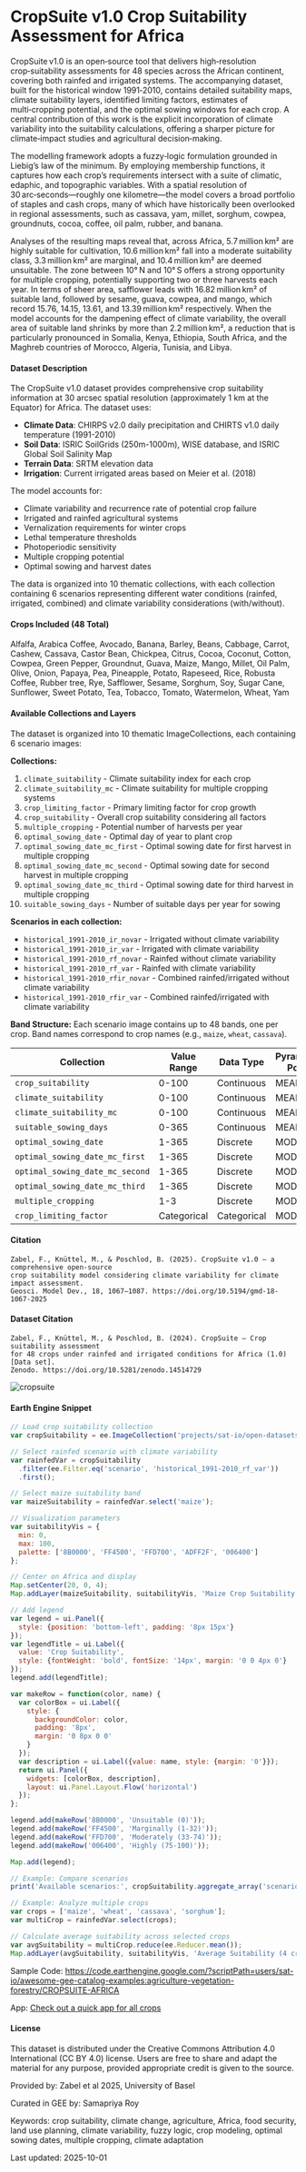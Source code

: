 # CropSuite v1.0 Crop Suitability Assessment for Africa


CropSuite v1.0 is an open‑source tool that delivers high‑resolution crop‑suitability assessments for 48 species across the African continent, covering both rainfed and irrigated systems. The accompanying dataset, built for the historical window 1991‑2010, contains detailed suitability maps, climate suitability layers, identified limiting factors, estimates of multi‑cropping potential, and the optimal sowing windows for each crop. A central contribution of this work is the explicit incorporation of climate variability into the suitability calculations, offering a sharper picture for climate‑impact studies and agricultural decision‑making.

The modelling framework adopts a fuzzy‑logic formulation grounded in Liebig’s law of the minimum. By employing membership functions, it captures how each crop’s requirements intersect with a suite of climatic, edaphic, and topographic variables. With a spatial resolution of 30 arc‑seconds—roughly one kilometre—the model covers a broad portfolio of staples and cash crops, many of which have historically been overlooked in regional assessments, such as cassava, yam, millet, sorghum, cowpea, groundnuts, cocoa, coffee, oil palm, rubber, and banana.

Analyses of the resulting maps reveal that, across Africa, 5.7 million km² are highly suitable for cultivation, 10.6 million km² fall into a moderate suitability class, 3.3 million km² are marginal, and 10.4 million km² are deemed unsuitable. The zone between 10° N and 10° S offers a strong opportunity for multiple cropping, potentially supporting two or three harvests each year. In terms of sheer area, safflower leads with 16.82 million km² of suitable land, followed by sesame, guava, cowpea, and mango, which record 15.76, 14.15, 13.61, and 13.39 million km² respectively. When the model accounts for the dampening effect of climate variability, the overall area of suitable land shrinks by more than 2.2 million km², a reduction that is particularly pronounced in Somalia, Kenya, Ethiopia, South Africa, and the Maghreb countries of Morocco, Algeria, Tunisia, and Libya.

#### Dataset Description

The CropSuite v1.0 dataset provides comprehensive crop suitability information at 30 arcsec spatial resolution (approximately 1 km at the Equator) for Africa. The dataset uses:

* **Climate Data**: CHIRPS v2.0 daily precipitation and CHIRTS v1.0 daily temperature (1991-2010)
* **Soil Data**: ISRIC SoilGrids (250m-1000m), WISE database, and ISRIC Global Soil Salinity Map
* **Terrain Data**: SRTM elevation data
* **Irrigation**: Current irrigated areas based on Meier et al. (2018)

The model accounts for:
- Climate variability and recurrence rate of potential crop failure
- Irrigated and rainfed agricultural systems
- Vernalization requirements for winter crops
- Lethal temperature thresholds
- Photoperiodic sensitivity
- Multiple cropping potential
- Optimal sowing and harvest dates

The data is organized into 10 thematic collections, with each collection containing 6 scenarios representing different water conditions (rainfed, irrigated, combined) and climate variability considerations (with/without).

#### Crops Included (48 Total)

Alfalfa, Arabica Coffee, Avocado, Banana, Barley, Beans, Cabbage, Carrot, Cashew, Cassava, Castor Bean, Chickpea, Citrus, Cocoa, Coconut, Cotton, Cowpea, Green Pepper, Groundnut, Guava, Maize, Mango, Millet, Oil Palm, Olive, Onion, Papaya, Pea, Pineapple, Potato, Rapeseed, Rice, Robusta Coffee, Rubber tree, Rye, Safflower, Sesame, Sorghum, Soy, Sugar Cane, Sunflower, Sweet Potato, Tea, Tobacco, Tomato, Watermelon, Wheat, Yam

#### Available Collections and Layers

The dataset is organized into 10 thematic ImageCollections, each containing 6 scenario images:

**Collections:**
1. `climate_suitability` - Climate suitability index for each crop
2. `climate_suitability_mc` - Climate suitability for multiple cropping systems
3. `crop_limiting_factor` - Primary limiting factor for crop growth
4. `crop_suitability` - Overall crop suitability considering all factors
5. `multiple_cropping` - Potential number of harvests per year
6. `optimal_sowing_date` - Optimal day of year to plant crop
7. `optimal_sowing_date_mc_first` - Optimal sowing date for first harvest in multiple cropping
8. `optimal_sowing_date_mc_second` - Optimal sowing date for second harvest in multiple cropping
9. `optimal_sowing_date_mc_third` - Optimal sowing date for third harvest in multiple cropping
10. `suitable_sowing_days` - Number of suitable days per year for sowing

**Scenarios in each collection:**
- `historical_1991-2010_ir_novar` - Irrigated without climate variability
- `historical_1991-2010_ir_var` - Irrigated with climate variability
- `historical_1991-2010_rf_novar` - Rainfed without climate variability
- `historical_1991-2010_rf_var` - Rainfed with climate variability
- `historical_1991-2010_rfir_novar` - Combined rainfed/irrigated without climate variability
- `historical_1991-2010_rfir_var` - Combined rainfed/irrigated with climate variability

**Band Structure:**
Each scenario image contains up to 48 bands, one per crop. Band names correspond to crop names (e.g., `maize`, `wheat`, `cassava`).

| Collection                      | Value Range | Data Type   | Pyramiding Policy |
| ------------------------------- | ----------- | ----------- | ----------------- |
| `crop_suitability`              | 0-100       | Continuous  | MEAN              |
| `climate_suitability`           | 0-100       | Continuous  | MEAN              |
| `climate_suitability_mc`        | 0-100       | Continuous  | MEAN              |
| `suitable_sowing_days`          | 0-365       | Continuous  | MEAN              |
| `optimal_sowing_date`           | 1-365       | Discrete    | MODE              |
| `optimal_sowing_date_mc_first`  | 1-365       | Discrete    | MODE              |
| `optimal_sowing_date_mc_second` | 1-365       | Discrete    | MODE              |
| `optimal_sowing_date_mc_third`  | 1-365       | Discrete    | MODE              |
| `multiple_cropping`             | 1-3         | Discrete    | MODE              |
| `crop_limiting_factor`          | Categorical | Categorical | MODE              |

#### Citation

```
Zabel, F., Knüttel, M., & Poschlod, B. (2025). CropSuite v1.0 – a comprehensive open-source
crop suitability model considering climate variability for climate impact assessment.
Geosci. Model Dev., 18, 1067–1087. https://doi.org/10.5194/gmd-18-1067-2025
```

#### Dataset Citation

```
Zabel, F., Knüttel, M., & Poschlod, B. (2024). CropSuite – Crop suitability assessment
for 48 crops under rainfed and irrigated conditions for Africa (1.0) [Data set].
Zenodo. https://doi.org/10.5281/zenodo.14514729
```

![cropsuite](../images/csa.png)

#### Earth Engine Snippet

```javascript
// Load crop suitability collection
var cropSuitability = ee.ImageCollection('projects/sat-io/open-datasets/CROP_SUITE/crop_suitability');

// Select rainfed scenario with climate variability
var rainfedVar = cropSuitability
  .filter(ee.Filter.eq('scenario', 'historical_1991-2010_rf_var'))
  .first();

// Select maize suitability band
var maizeSuitability = rainfedVar.select('maize');

// Visualization parameters
var suitabilityVis = {
  min: 0,
  max: 100,
  palette: ['8B0000', 'FF4500', 'FFD700', 'ADFF2F', '006400']
};

// Center on Africa and display
Map.setCenter(20, 0, 4);
Map.addLayer(maizeSuitability, suitabilityVis, 'Maize Crop Suitability');

// Add legend
var legend = ui.Panel({
  style: {position: 'bottom-left', padding: '8px 15px'}
});
var legendTitle = ui.Label({
  value: 'Crop Suitability',
  style: {fontWeight: 'bold', fontSize: '14px', margin: '0 0 4px 0'}
});
legend.add(legendTitle);

var makeRow = function(color, name) {
  var colorBox = ui.Label({
    style: {
      backgroundColor: color,
      padding: '8px',
      margin: '0 8px 0 0'
    }
  });
  var description = ui.Label({value: name, style: {margin: '0'}});
  return ui.Panel({
    widgets: [colorBox, description],
    layout: ui.Panel.Layout.Flow('horizontal')
  });
};

legend.add(makeRow('8B0000', 'Unsuitable (0)'));
legend.add(makeRow('FF4500', 'Marginally (1-32)'));
legend.add(makeRow('FFD700', 'Moderately (33-74)'));
legend.add(makeRow('006400', 'Highly (75-100)'));

Map.add(legend);

// Example: Compare scenarios
print('Available scenarios:', cropSuitability.aggregate_array('scenario').distinct());

// Example: Analyze multiple crops
var crops = ['maize', 'wheat', 'cassava', 'sorghum'];
var multiCrop = rainfedVar.select(crops);

// Calculate average suitability across selected crops
var avgSuitability = multiCrop.reduce(ee.Reducer.mean());
Map.addLayer(avgSuitability, suitabilityVis, 'Average Suitability (4 crops)', false);
```

Sample Code: https://code.earthengine.google.com/?scriptPath=users/sat-io/awesome-gee-catalog-examples:agriculture-vegetation-forestry/CROPSUITE-AFRICA

App: [Check out a quick app for all crops](https://sat-io.earthengine.app/view/crop-suite)

#### License

This dataset is distributed under the Creative Commons Attribution 4.0 International (CC BY 4.0) license. Users are free to share and adapt the material for any purpose, provided appropriate credit is given to the source.

Provided by: Zabel et al 2025, University of Basel

Curated in GEE by: Samapriya Roy

Keywords: crop suitability, climate change, agriculture, Africa, food security, land use planning, climate variability, fuzzy logic, crop modeling, optimal sowing dates, multiple cropping, climate adaptation

Last updated: 2025-10-01
